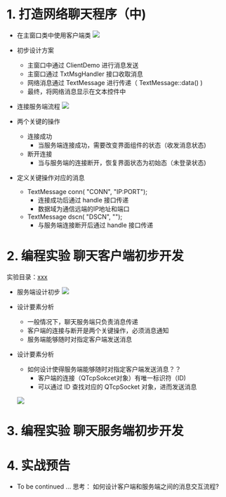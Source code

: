 # 1. 打造网络聊天程序（中)
- 在主窗口类中使用客户端类
    ![](vx_images/.png)

- 初步设计方案
    - 主窗口中通过 ClientDemo 进行消息发送
    - 主窗口通过 TxtMsgHandler 接口收取消息
    - 网络消息通过 TextMessage 进行传递（ TextMessage::data() )
    - 最终，将网络消息显示在文本控件中

- 连接服务端流程
    ![](vx_images/.png)

- 两个关键的操作
    - 连接成功
        - 当服务端连接成功，需要改变界面组件的状态（收发消息状态)
    - 断开连接
        - 当与服务端的连接断开，恢复界面状态为初始态（未登录状态)

- 定义关键操作对应的消息
    - TextMessage conn( "CONN", "IP:PORT");
        - 连接成功后通过 handle 接口传递
        - 数据域为通信远端的IP地址和端口
    - TextMessage dscn( "DSCN", "");
        - 与服务端连接断开后通过 handle 接口传递

# 2. 编程实验 聊天客户端初步开发
实验目录：[xxx](vx_attachments\xxx)

- 服务端设计初步
    ![](vx_images/.png)

- 设计要素分析
    - 一般情况下，聊天服务端只负责消息传递
    - 客户端的连接与断开是两个关键操作，必须消息通知
    - 服务端能够随时对指定客户端发送消息

- 设计要素分析
    - 如何设计使得服务端能够随时对指定客户端发送消息？？
        - 客户端的连接（QTcpSokcet对象）有唯一标识符（ID)
        - 可以通过 ID 查找对应的 QTcpSocket 对象，进而发送消息

    ![](vx_images/.png)

# 3. 编程实验 聊天服务端初步开发


# 4. 实战预告
- To be continued ...
    思考：
    如何设计客户端和服务端之间的消息交互流程?
